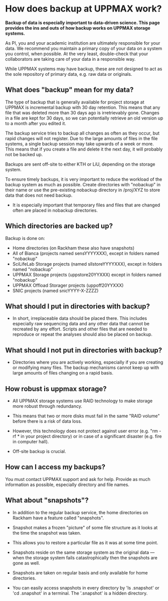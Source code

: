 # How does backup at UPPMAX work?

**Backup of data is especially important to data-driven science. This page provides the ins and outs of how backup works on UPPMAX storage systems.**

As PI, you and your academic institution are ultimately responsible for your data. We recommend you maintain a primary copy of your data on a system you control, when possible. At the very least, double-check that your collaborators are taking care of your data in a responsible way.

While UPPMAX systems may have backup, these are not designed to act as the sole repository of primary data, e.g. raw data or originals.

## What does "backup" mean for my data?

The type of backup that is generally available for project storage at UPPMAX is incremental backup with 30 day retention. This means that any file that was deleted more than 30 days ago is irretrievably gone. Changes in a file are kept for 30 days, so we can potentially retrieve an old version up to a month after you edited it.

The backup service tries to backup all changes as often as they occur, but rapid changes will not register. Due to the large amounts of files in the file systems, a single backup session may take upwards of a week or more. This means that if you create a file and delete it the next day, it will probably not be backed up.

Backups are sent off-site to either KTH or LiU, depending on the storage system.

To ensure timely backups, it is very important to reduce the workload of the backup system as much as possible. Create directories with "nobackup" in their name or use the pre-existing nobackup directory in /proj/XYZ to store data that does not need backup.

- It is especially important that temporary files and files that are changed often are placed in nobackup directories.

## Which directories are backed up?

Backup is done on:

- Home directories (on Rackham these also have snapshots)
- All of Bianca (projects named sensYYYYXXX), except in folders named "nobackup"
- SciLifeLab Storage projects (named sllstoreYYYYXXX), except in folders named "nobackup"
- UPPMAX Storage projects (uppstore20YYXXX) except in folders named "nobackup"
- UPPMAX Offload Storager projects (uppoff20YYXXX)
- SNIC projects (named snicYYYY-X-ZZZZ)

## What should I put in directories with backup?

- In short, irreplaceable data should be placed there. This includes especially raw sequencing data and any other data that cannot be recreated by any effort. Scripts and other files that are needed to reproduce or repeat the analyses should also be placed on backup.

## What should I not put in directories with backup?

- Directories where you are actively working, especially if you are creating or modifying many files.
  The backup mechanisms cannot keep up with large amounts of files changing on a rapid basis.

## How robust is uppmax storage?

- All UPPMAX storage systems use RAID technology to make storage more robust through redundancy.
- This means that two or more disks must fail in the same "RAID volume" before there is a risk of data loss.

- However, this technology does not protect against user error (e.g. "rm -rf * in your project directory) or in case of a significant disaster (e.g. fire in computer hall).
- Off-site backup is crucial.

## How can I access my backups?

You must contact UPPMAX support and ask for help. Provide as much information as possible, especially directory and file names.

## What about "snapshots"?

- In addition to the regular backup service, the home directories on Rackham have a feature called "snapshots".
- Snapshot makes a frozen "picture" of some file structure as it looks at the time the snapshot was taken.
- This allows you to restore a particular file as it was at some time point.
- Snapshots reside on the same storage system as the original data — when the storage system fails catastrophically then the snapshots are gone as well.
- Snapshots are taken on regular basis and only available for home directories.

- You can easily access snapshots in every directory by 'ls .snapshot' or 'cd .snapshot' in a terminal. The '.snapshot' is a hidden directory.
